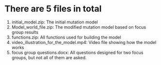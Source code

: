 # There are 5 files in total
1) initial_model.zip: The initial mutation model
2) Model_world_file.zip: The modified mutation model based on focus group results
3) functions.zip: All functions used for building the model
4) video_illustration_for_the_model.mp4: Video file showing how the model works
5) focus group questions.docx: All questions designed for two focus groups, but not all of them are asked.
